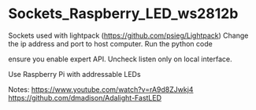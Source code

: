 # Sockets_Raspberry_LED_ws2812b

Sockets used with lightpack (https://github.com/psieg/Lightpack) 
Change the ip address and port to host computer. 
Run the python code

ensure you enable expert API. Uncheck listen only on local interface.

Use Raspberry Pi with addressable LEDs

Notes:
https://www.youtube.com/watch?v=rA9d8ZJwkj4
https://github.com/dmadison/Adalight-FastLED
